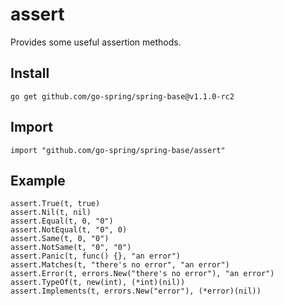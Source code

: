 # assert

Provides some useful assertion methods.

## Install

```
go get github.com/go-spring/spring-base@v1.1.0-rc2 
```

## Import

```
import "github.com/go-spring/spring-base/assert"
```

## Example

```
assert.True(t, true)
assert.Nil(t, nil)
assert.Equal(t, 0, "0")
assert.NotEqual(t, "0", 0)
assert.Same(t, 0, "0")
assert.NotSame(t, "0", "0")
assert.Panic(t, func() {}, "an error")
assert.Matches(t, "there's no error", "an error")
assert.Error(t, errors.New("there's no error"), "an error")
assert.TypeOf(t, new(int), (*int)(nil))
assert.Implements(t, errors.New("error"), (*error)(nil))
```

